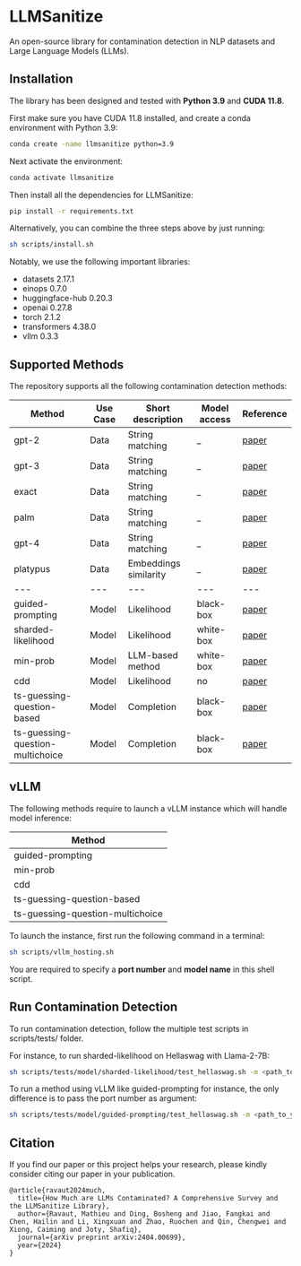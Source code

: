 # LLMSanitize
An open-source library for contamination detection in NLP datasets and Large Language Models (LLMs).  

## Installation
The library has been designed and tested with **Python 3.9** and **CUDA 11.8**.  

First make sure you have CUDA 11.8 installed, and create a conda environment with Python 3.9: 
```bash
conda create -name llmsanitize python=3.9
```

Next activate the environment:
```bash
conda activate llmsanitize
```

Then install all the dependencies for LLMSanitize:
```bash
pip install -r requirements.txt
```

Alternatively, you can combine the three steps above by just running:  
```bash
sh scripts/install.sh
```

Notably, we use the following important libraries:
- datasets 2.17.1
- einops 0.7.0
- huggingface-hub 0.20.3
- openai 0.27.8
- torch 2.1.2
- transformers 4.38.0
- vllm 0.3.3

## Supported Methods
The repository supports all the following contamination detection methods:

| **Method** | **Use Case** | **Short description** | **Model access** | **Reference** |  
|---|---|---|---|---|
| gpt-2 | Data | String matching | _ | [paper](https://d4mucfpksywv.cloudfront.net/better-language-models/language_models_are_unsupervised_multitask_learners.pdf) |
| gpt-3 | Data | String matching | _ | [paper](https://arxiv.org/abs/2005.14165) |
| exact | Data | String matching | _ | [paper](https://arxiv.org/abs/2104.08758) |
| palm | Data | String matching | _ | [paper](https://arxiv.org/abs/2204.02311) |
| gpt-4 | Data | String matching | _ | [paper](https://arxiv.org/abs/2303.08774) |
| platypus | Data | Embeddings similarity | _ | [paper](https://arxiv.org/abs/2308.07317) |
|---|---|---|---|---|
| guided-prompting | Model | Likelihood | black-box | [paper](https://arxiv.org/abs/2308.08493) |
| sharded-likelihood | Model | Likelihood | white-box | [paper](https://arxiv.org/abs/2310.17623) |
| min-prob | Model | LLM-based method | white-box | [paper](https://arxiv.org/abs/2310.16789) |
| cdd | Model | Likelihood | no | [paper](https://arxiv.org/abs/2402.15938) |
| ts-guessing-question-based | Model | Completion | black-box | [paper](https://arxiv.org/abs/2311.09783) |
| ts-guessing-question-multichoice | Model | Completion | black-box | [paper](https://arxiv.org/abs/2311.09783) |

## vLLM
The following methods require to launch a vLLM instance which will handle model inference:

| **Method** | 
|---|
| guided-prompting |
| min-prob |
| cdd |
| ts-guessing-question-based |
| ts-guessing-question-multichoice |

To launch the instance, first run the following command in a terminal: 
```bash
sh scripts/vllm_hosting.sh
```
You are required to specify a **port number** and **model name** in this shell script. 

## Run Contamination Detection
To run contamination detection, follow the multiple test scripts in scripts/tests/ folder.  

For instance, to run sharded-likelihood on Hellaswag with Llama-2-7B:
```bash
sh scripts/tests/model/sharded-likelihood/test_hellaswag.sh -m <path_to_your_llama-2-7b_folder> 
```

To run a method using vLLM like guided-prompting for instance, the only difference is to pass the port number as argument:
```bash
sh scripts/tests/model/guided-prompting/test_hellaswag.sh -m <path_to_your_llama-2-7b_folder> -p <port_number_from_your_vllm_instance>
```


## Citation

If you find our paper or this project helps your research, please kindly consider citing our paper in your publication.


```
@article{ravaut2024much,
  title={How Much are LLMs Contaminated? A Comprehensive Survey and the LLMSanitize Library},
  author={Ravaut, Mathieu and Ding, Bosheng and Jiao, Fangkai and Chen, Hailin and Li, Xingxuan and Zhao, Ruochen and Qin, Chengwei and Xiong, Caiming and Joty, Shafiq},
  journal={arXiv preprint arXiv:2404.00699},
  year={2024}
}
```
